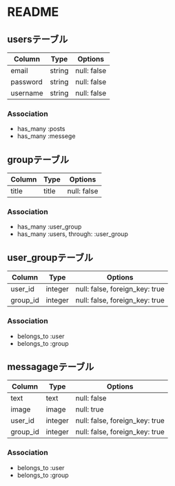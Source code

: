 # README

## usersテーブル
|Column|Type|Options|
|------|----|-------|
|email|string|null: false|
|password|string|null: false|
|username|string|null: false|
### Association
- has_many :posts
- has_many :messege

## groupテーブル
|Column|Type|Options|
|------|----|-------|
|title|title|null: false|
### Association
- has_many :user_group
- has_many  :users,  through:  :user_group

## user_groupテーブル
|Column|Type|Options|
|------|----|-------|
|user_id|integer|null: false, foreign_key: true|
|group_id|integer|null: false, foreign_key: true|
### Association
- belongs_to :user
- belongs_to :group

## messagageテーブル
|Column|Type|Options|
|------|----|-------|
|text|text|null: false|
|image|image|null: true|
|user_id|integer|null: false, foreign_key: true|
|group_id|integer|null: false, foreign_key: true|
### Association
- belongs_to :user
- belongs_to :group